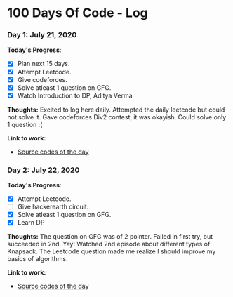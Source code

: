 # 100 Days Of Code - Log

### Day 1: July 21, 2020

**Today's Progress**: 
- [x] Plan next 15 days.
- [x] Attempt Leetcode.
- [x] Give codeforces.
- [X] Solve atleast 1 question on GFG.
- [x] Watch Introduction to DP, Aditya Verma

**Thoughts:** Excited to log here daily. Attempted the daily leetcode but could not solve it.
Gave codeforces Div2 contest, it was okayish. Could solve only 1 question :(

**Link to work:** 
* [Source codes of the day](https://github.com/ere6us/100-days-of-code/tree/master/DailyCodes/2020/July/21)

### Day 2: July 22, 2020

**Today's Progress**: 
- [x] Attempt Leetcode.
- [ ] Give hackerearth circuit.
- [x] Solve atleast 1 question on GFG.
- [x] Learn DP

**Thoughts:** The question on GFG was of 2 pointer. Failed in first try, but succeeded in 2nd. Yay! Watched 2nd episode about different types of Knapsack. The Leetcode question made me realize I should improve my basics of algorithms.

**Link to work:** 
* [Source codes of the day](https://github.com/ere6us/100-days-of-code/tree/master/DailyCodes/2020/July/22)
